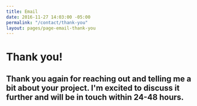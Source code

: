 ```yaml
---
title: Email
date: 2016-11-27 14:03:00 -05:00
permalink: "/contact/thank-you"
layout: pages/page-email-thank-you
---
```


# Thank you!    

## Thank you again for reaching out and telling me a bit about your project. I'm excited to discuss it further and will be in touch within 24-48 hours. 